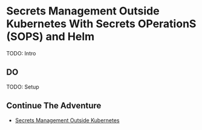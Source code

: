 # Secrets Management Outside Kubernetes With Secrets OPerationS (SOPS) and Helm

TODO: Intro

## DO

TODO: Setup

## Continue The Adventure

* [Secrets Management Outside Kubernetes](client.md)
